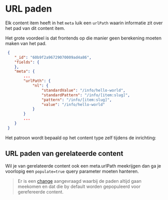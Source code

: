 # URL paden 
Elk content item heeft in het `meta` luik een `urlPath` waarin informatie zit over het pad van dit content item.

Het grote voordeel is dat frontends op die manier geen berekening moeten maken van het pad. 

```json
 {
    "_id": "60b9f2a96729070009ad4a86",
    "fields": {
    },
    "meta": {
        ...
        "urlPath": {
            "nl": {
                "standardValue": "/info/hello-world",
                "standardPattern": "/info/[item:slug]",
                "pattern": "/info/[item:slug]",
                "value": "/info/hello-world"
            }
        }
        ...
    }
 }
```

Het patroon wordt bepaald op het content type zelf tijdens de inrichting:

## URL paden van gerelateerde content
Wil je van gerelateerde content ook een meta.urlPath meekrijgen dan ga je voorlopig een `populate=true` query parameter moeten hanteren. 

> Er is een [change](https://jira.antwerpen.be/browse/RED-1718) aangevraagd waarbij de paden altijd gaan meekomen en dat die by default worden gepopuleerd voor gerefereerde content. 

